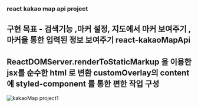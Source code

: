 ### react  kakao map api project
## 구현 목표 - 검색기능 ,마커 설정, 지도에서 마커 보여주기 , 마커을 통한 입력된 정보 보여주기 react-kakaoMapApi



 ReactDOMServer.renderToStaticMarkup 을 이용한 jsx를 순수한 html 로 변환
 customOverlay의 content 에 styled-component 를 통한 편한 작업 구성
---
![kakaoMap project1](https://user-images.githubusercontent.com/13329304/114568303-f8f54c00-9cae-11eb-90ff-bbd234007a9c.gif)
